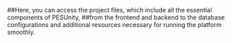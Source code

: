 ##Here, you can access the project files, which include all the essential components of PESUnity,
##from the frontend and backend to the database configurations and additional resources necessary for running the platform smoothly.
